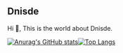 ## Dnisde
Hi 👋, This is the world about Dnisde.

[![Anurag's GitHub stats](https://github-readme-stats.vercel.app/api?username=Dnisde&hide=jupyter%20notebook&show_icons=true&locale=en&show_icons=true&theme=vue&border_radius=0&include_all_commits=true&line_height=20)](https://github.com/anuraghazra/github-readme-stats)[![Top Langs](https://github-readme-stats.vercel.app/api/top-langs/?username=Dnisde&hide=jupyter%20notebook&layout=compact&theme=vue&bg_color=3,b6fcd5,b0e5ea,c7dcf9&border_radius=0&card_width=300)](https://github.com/anuraghazra/github-readme-stats)

